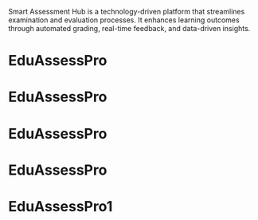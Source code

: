 Smart Assessment Hub is a technology-driven platform that streamlines examination and evaluation processes. It enhances learning outcomes through automated grading, real-time feedback, and data-driven insights.
# EduAssessPro
# EduAssessPro
# EduAssessPro
# EduAssessPro
# EduAssessPro1
